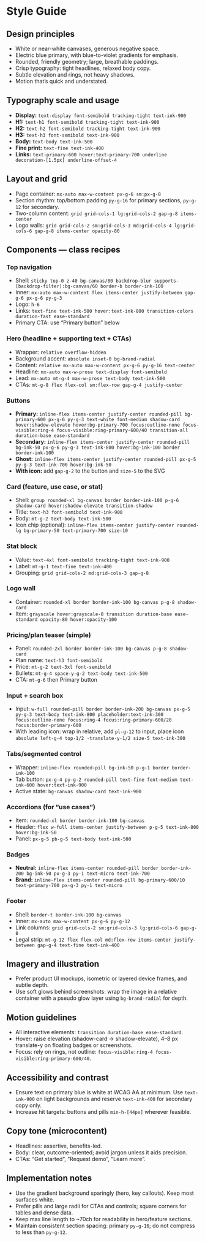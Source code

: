 # Style Guide

## Design principles
- White or near-white canvases, generous negative space.
- Electric blue primary, with blue-to-violet gradients for emphasis.
- Rounded, friendly geometry; large, breathable paddings.
- Crisp typography: tight headlines, relaxed body copy.
- Subtle elevation and rings, not heavy shadows.
- Motion that’s quick and understated.

## Typography scale and usage
- **Display:** `text-display font-semibold tracking-tight text-ink-900`
- **H1:** `text-h1 font-semibold tracking-tight text-ink-900`
- **H2:** `text-h2 font-semibold tracking-tight text-ink-900`
- **H3:** `text-h3 font-semibold text-ink-900`
- **Body:** `text-body text-ink-500`
- **Fine print:** `text-fine text-ink-400`
- **Links:** `text-primary-600 hover:text-primary-700 underline decoration-[1.5px] underline-offset-4`

## Layout and grid
- Page container: `mx-auto max-w-content px-g-6 sm:px-g-8`
- Section rhythm: top/bottom padding `py-g-16` for primary sections, `py-g-12` for secondary.
- Two-column content: `grid grid-cols-1 lg:grid-cols-2 gap-g-8 items-center`
- Logo walls: `grid grid-cols-2 sm:grid-cols-3 md:grid-cols-4 lg:grid-cols-6 gap-g-8 items-center opacity-80`

## Components — class recipes
### Top navigation
- Shell: `sticky top-0 z-40 bg-canvas/80 backdrop-blur supports-[backdrop-filter]:bg-canvas/60 border-b border-ink-100`
- Inner: `mx-auto max-w-content flex items-center justify-between gap-g-6 px-g-6 py-g-3`
- Logo: `h-6`
- Links: `text-fine text-ink-500 hover:text-ink-800 transition-colors duration-fast ease-standard`
- Primary CTA: use “Primary button” below

### Hero (headline + supporting text + CTAs)
- Wrapper: `relative overflow-hidden`
- Background accent: `absolute inset-0 bg-brand-radial`
- Content: `relative mx-auto max-w-content px-g-6 py-g-16 text-center`
- Headline: `mx-auto max-w-prose text-display font-semibold`
- Lead: `mx-auto mt-g-4 max-w-prose text-body text-ink-500`
- CTAs: `mt-g-8 flex flex-col sm:flex-row gap-g-4 justify-center`

### Buttons
- **Primary:** `inline-flex items-center justify-center rounded-pill bg-primary-600 px-g-6 py-g-3 text-white font-medium shadow-card hover:shadow-elevate hover:bg-primary-700 focus:outline-none focus-visible:ring-4 focus-visible:ring-primary-600/40 transition-all duration-base ease-standard`
- **Secondary:** `inline-flex items-center justify-center rounded-pill bg-ink-50 px-g-6 py-g-3 text-ink-800 hover:bg-ink-100 border border-ink-100`
- **Ghost:** `inline-flex items-center justify-center rounded-pill px-g-5 py-g-3 text-ink-700 hover:bg-ink-50`
- **With icon:** add `gap-g-2` to the button and `size-5` to the SVG

### Card (feature, use case, or stat)
- Shell: `group rounded-xl bg-canvas border border-ink-100 p-g-6 shadow-card hover:shadow-elevate transition-shadow`
- Title: `text-h3 font-semibold text-ink-900`
- Body: `mt-g-2 text-body text-ink-500`
- Icon chip (optional): `inline-flex items-center justify-center rounded-lg bg-primary-50 text-primary-700 size-10`

### Stat block
- Value: `text-4xl font-semibold tracking-tight text-ink-900`
- Label: `mt-g-1 text-fine text-ink-400`
- Grouping: `grid grid-cols-2 md:grid-cols-3 gap-g-8`

### Logo wall
- Container: `rounded-xl border border-ink-100 bg-canvas p-g-8 shadow-card`
- Item: `grayscale hover:grayscale-0 transition duration-base ease-standard opacity-80 hover:opacity-100`

### Pricing/plan teaser (simple)
- Panel: `rounded-2xl border border-ink-100 bg-canvas p-g-8 shadow-card`
- Plan name: `text-h3 font-semibold`
- Price: `mt-g-2 text-3xl font-semibold`
- Bullets: `mt-g-4 space-y-g-2 text-body text-ink-500`
- CTA: `mt-g-6` then Primary button

### Input + search box
- Input: `w-full rounded-pill border border-ink-200 bg-canvas px-g-5 py-g-3 text-body text-ink-800 placeholder:text-ink-300 focus:outline-none focus:ring-4 focus:ring-primary-600/20 focus:border-primary-600`
- With leading icon: wrap in relative, add `pl-g-12` to input, place icon `absolute left-g-4 top-1/2 -translate-y-1/2 size-5 text-ink-300`

### Tabs/segmented control
- Wrapper: `inline-flex rounded-pill bg-ink-50 p-g-1 border border-ink-100`
- Tab button: `px-g-4 py-g-2 rounded-pill text-fine font-medium text-ink-600 hover:text-ink-900`
- Active state: `bg-canvas shadow-card text-ink-900`

### Accordions (for “use cases”)
- Item: `rounded-xl border border-ink-100 bg-canvas`
- Header: `flex w-full items-center justify-between p-g-5 text-ink-800 hover:bg-ink-50`
- Panel: `px-g-5 pb-g-5 text-body text-ink-500`

### Badges
- **Neutral:** `inline-flex items-center rounded-pill border border-ink-200 bg-ink-50 px-g-3 py-1 text-micro text-ink-700`
- **Brand:** `inline-flex items-center rounded-pill bg-primary-600/10 text-primary-700 px-g-3 py-1 text-micro`

### Footer
- Shell: `border-t border-ink-100 bg-canvas`
- Inner: `mx-auto max-w-content px-g-6 py-g-12`
- Link columns: `grid grid-cols-2 sm:grid-cols-3 lg:grid-cols-6 gap-g-8`
- Legal strip: `mt-g-12 flex flex-col md:flex-row items-center justify-between gap-g-4 text-fine text-ink-400`

## Imagery and illustration
- Prefer product UI mockups, isometric or layered device frames, and subtle depth.
- Use soft glows behind screenshots: wrap the image in a relative container with a pseudo glow layer using `bg-brand-radial` for depth.

## Motion guidelines
- All interactive elements: `transition duration-base ease-standard`.
- Hover: raise elevation (shadow-card → shadow-elevate), 4–8 px translate-y on floating badges or screenshots.
- Focus: rely on rings, not outline: `focus-visible:ring-4 focus-visible:ring-primary-600/40`.

## Accessibility and contrast
- Ensure text on primary blue is white at WCAG AA at minimum. Use `text-ink-900` on light backgrounds and reserve `text-ink-400` for secondary copy only.
- Increase hit targets: buttons and pills `min-h-[44px]` wherever feasible.

## Copy tone (microcontent)
- Headlines: assertive, benefits-led.
- Body: clear, outcome-oriented; avoid jargon unless it aids precision.
- CTAs: “Get started”, “Request demo”, “Learn more”.

## Implementation notes
- Use the gradient background sparingly (hero, key callouts). Keep most surfaces white.
- Prefer pills and large radii for CTAs and controls; square corners for tables and dense data.
- Keep max line length to ~70ch for readability in hero/feature sections.
- Maintain consistent section spacing: primary `py-g-16`; do not compress to less than `py-g-12`.
